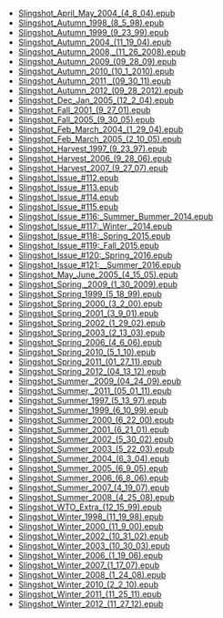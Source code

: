 <ul>
<li><a href="https://spookmango.github.io/e-slingshot/Slingshot_April_May_2004_(4_8_04).epub">Slingshot_April_May_2004_(4_8_04).epub</a></li>
<li><a href="https://spookmango.github.io/e-slingshot/Slingshot_Autumn_1998_(8_5_98).epub">Slingshot_Autumn_1998_(8_5_98).epub</a></li>
<li><a href="https://spookmango.github.io/e-slingshot/Slingshot_Autumn_1999_(9_23_99).epub">Slingshot_Autumn_1999_(9_23_99).epub</a></li>
<li><a href="https://spookmango.github.io/e-slingshot/Slingshot_Autumn_2004_(11_19_04).epub">Slingshot_Autumn_2004_(11_19_04).epub</a></li>
<li><a href="https://spookmango.github.io/e-slingshot/Slingshot_Autumn_2008,_(11_26_2008).epub">Slingshot_Autumn_2008,_(11_26_2008).epub</a></li>
<li><a href="https://spookmango.github.io/e-slingshot/Slingshot_Autumn_2009_(09_28_09).epub">Slingshot_Autumn_2009_(09_28_09).epub</a></li>
<li><a href="https://spookmango.github.io/e-slingshot/Slingshot_Autumn_2010_(10_1_2010).epub">Slingshot_Autumn_2010_(10_1_2010).epub</a></li>
<li><a href="https://spookmango.github.io/e-slingshot/Slingshot_Autumn_2011,_(09_30_11).epub">Slingshot_Autumn_2011,_(09_30_11).epub</a></li>
<li><a href="https://spookmango.github.io/e-slingshot/Slingshot_Autumn_2012_(09_28_2012).epub">Slingshot_Autumn_2012_(09_28_2012).epub</a></li>
<li><a href="https://spookmango.github.io/e-slingshot/Slingshot_Dec_Jan_2005_(12_2_04).epub">Slingshot_Dec_Jan_2005_(12_2_04).epub</a></li>
<li><a href="https://spookmango.github.io/e-slingshot/Slingshot_Fall_2001_(9_27_01).epub">Slingshot_Fall_2001_(9_27_01).epub</a></li>
<li><a href="https://spookmango.github.io/e-slingshot/Slingshot_Fall_2005_(9_30_05).epub">Slingshot_Fall_2005_(9_30_05).epub</a></li>
<li><a href="https://spookmango.github.io/e-slingshot/Slingshot_Feb_March_2004_(1_29_04).epub">Slingshot_Feb_March_2004_(1_29_04).epub</a></li>
<li><a href="https://spookmango.github.io/e-slingshot/Slingshot_Feb_March_2005_(2_10_05).epub">Slingshot_Feb_March_2005_(2_10_05).epub</a></li>
<li><a href="https://spookmango.github.io/e-slingshot/Slingshot_Harvest_1997_(9_23_97).epub">Slingshot_Harvest_1997_(9_23_97).epub</a></li>
<li><a href="https://spookmango.github.io/e-slingshot/Slingshot_Harvest_2006_(9_28_06).epub">Slingshot_Harvest_2006_(9_28_06).epub</a></li>
<li><a href="https://spookmango.github.io/e-slingshot/Slingshot_Harvest_2007_(9_27_07).epub">Slingshot_Harvest_2007_(9_27_07).epub</a></li>
<li><a href="https://spookmango.github.io/e-slingshot/Slingshot_Issue_#112.epub">Slingshot_Issue_#112.epub</a></li>
<li><a href="https://spookmango.github.io/e-slingshot/Slingshot_Issue_#113.epub">Slingshot_Issue_#113.epub</a></li>
<li><a href="https://spookmango.github.io/e-slingshot/Slingshot_Issue_#114.epub">Slingshot_Issue_#114.epub</a></li>
<li><a href="https://spookmango.github.io/e-slingshot/Slingshot_Issue_#115.epub">Slingshot_Issue_#115.epub</a></li>
<li><a href="https://spookmango.github.io/e-slingshot/Slingshot_Issue_#116:_Summer_Bummer_2014.epub">Slingshot_Issue_#116:_Summer_Bummer_2014.epub</a></li>
<li><a href="https://spookmango.github.io/e-slingshot/Slingshot_Issue_#117:_Winter,_2014.epub">Slingshot_Issue_#117:_Winter,_2014.epub</a></li>
<li><a href="https://spookmango.github.io/e-slingshot/Slingshot_Issue_#118:_Spring_2015.epub">Slingshot_Issue_#118:_Spring_2015.epub</a></li>
<li><a href="https://spookmango.github.io/e-slingshot/Slingshot_Issue_#119:_Fall_2015.epub">Slingshot_Issue_#119:_Fall_2015.epub</a></li>
<li><a href="https://spookmango.github.io/e-slingshot/Slingshot_Issue_#120:_Spring_2016.epub">Slingshot_Issue_#120:_Spring_2016.epub</a></li>
<li><a href="https://spookmango.github.io/e-slingshot/Slingshot_Issue_#121:__Summer_2016.epub">Slingshot_Issue_#121:__Summer_2016.epub</a></li>
<li><a href="https://spookmango.github.io/e-slingshot/Slingshot_May_June_2005_(4_15_05).epub">Slingshot_May_June_2005_(4_15_05).epub</a></li>
<li><a href="https://spookmango.github.io/e-slingshot/Slingshot_Spring,_2009_(1_30_2009).epub">Slingshot_Spring,_2009_(1_30_2009).epub</a></li>
<li><a href="https://spookmango.github.io/e-slingshot/Slingshot_Spring_1999_(5_18_99).epub">Slingshot_Spring_1999_(5_18_99).epub</a></li>
<li><a href="https://spookmango.github.io/e-slingshot/Slingshot_Spring_2000_(3_2_00).epub">Slingshot_Spring_2000_(3_2_00).epub</a></li>
<li><a href="https://spookmango.github.io/e-slingshot/Slingshot_Spring_2001_(3_9_01).epub">Slingshot_Spring_2001_(3_9_01).epub</a></li>
<li><a href="https://spookmango.github.io/e-slingshot/Slingshot_Spring_2002_(1_29_02).epub">Slingshot_Spring_2002_(1_29_02).epub</a></li>
<li><a href="https://spookmango.github.io/e-slingshot/Slingshot_Spring_2003_(2_13_03).epub">Slingshot_Spring_2003_(2_13_03).epub</a></li>
<li><a href="https://spookmango.github.io/e-slingshot/Slingshot_Spring_2006_(4_6_06).epub">Slingshot_Spring_2006_(4_6_06).epub</a></li>
<li><a href="https://spookmango.github.io/e-slingshot/Slingshot_Spring_2010_(5_1_10).epub">Slingshot_Spring_2010_(5_1_10).epub</a></li>
<li><a href="https://spookmango.github.io/e-slingshot/Slingshot_Spring_2011_(01_27_11).epub">Slingshot_Spring_2011_(01_27_11).epub</a></li>
<li><a href="https://spookmango.github.io/e-slingshot/Slingshot_Spring_2012_(04_13_12).epub">Slingshot_Spring_2012_(04_13_12).epub</a></li>
<li><a href="https://spookmango.github.io/e-slingshot/Slingshot_Summer,_2009_(04_24_09).epub">Slingshot_Summer,_2009_(04_24_09).epub</a></li>
<li><a href="https://spookmango.github.io/e-slingshot/Slingshot_Summer,_2011_(05_01_11).epub">Slingshot_Summer,_2011_(05_01_11).epub</a></li>
<li><a href="https://spookmango.github.io/e-slingshot/Slingshot_Summer_1997_(5_13_97).epub">Slingshot_Summer_1997_(5_13_97).epub</a></li>
<li><a href="https://spookmango.github.io/e-slingshot/Slingshot_Summer_1999_(6_10_99).epub">Slingshot_Summer_1999_(6_10_99).epub</a></li>
<li><a href="https://spookmango.github.io/e-slingshot/Slingshot_Summer_2000_(6_22_00).epub">Slingshot_Summer_2000_(6_22_00).epub</a></li>
<li><a href="https://spookmango.github.io/e-slingshot/Slingshot_Summer_2001_(6_21_01).epub">Slingshot_Summer_2001_(6_21_01).epub</a></li>
<li><a href="https://spookmango.github.io/e-slingshot/Slingshot_Summer_2002_(5_30_02).epub">Slingshot_Summer_2002_(5_30_02).epub</a></li>
<li><a href="https://spookmango.github.io/e-slingshot/Slingshot_Summer_2003_(5_22_03).epub">Slingshot_Summer_2003_(5_22_03).epub</a></li>
<li><a href="https://spookmango.github.io/e-slingshot/Slingshot_Summer_2004_(6_3_04).epub">Slingshot_Summer_2004_(6_3_04).epub</a></li>
<li><a href="https://spookmango.github.io/e-slingshot/Slingshot_Summer_2005_(6_9_05).epub">Slingshot_Summer_2005_(6_9_05).epub</a></li>
<li><a href="https://spookmango.github.io/e-slingshot/Slingshot_Summer_2006_(6_8_06).epub">Slingshot_Summer_2006_(6_8_06).epub</a></li>
<li><a href="https://spookmango.github.io/e-slingshot/Slingshot_Summer_2007_(4_19_07).epub">Slingshot_Summer_2007_(4_19_07).epub</a></li>
<li><a href="https://spookmango.github.io/e-slingshot/Slingshot_Summer_2008_(4_25_08).epub">Slingshot_Summer_2008_(4_25_08).epub</a></li>
<li><a href="https://spookmango.github.io/e-slingshot/Slingshot_WTO_Extra_(12_15_99).epub">Slingshot_WTO_Extra_(12_15_99).epub</a></li>
<li><a href="https://spookmango.github.io/e-slingshot/Slingshot_Winter_1998_(11_19_98).epub">Slingshot_Winter_1998_(11_19_98).epub</a></li>
<li><a href="https://spookmango.github.io/e-slingshot/Slingshot_Winter_2000_(11_9_00).epub">Slingshot_Winter_2000_(11_9_00).epub</a></li>
<li><a href="https://spookmango.github.io/e-slingshot/Slingshot_Winter_2002_(10_31_02).epub">Slingshot_Winter_2002_(10_31_02).epub</a></li>
<li><a href="https://spookmango.github.io/e-slingshot/Slingshot_Winter_2003_(10_30_03).epub">Slingshot_Winter_2003_(10_30_03).epub</a></li>
<li><a href="https://spookmango.github.io/e-slingshot/Slingshot_Winter_2006_(1_19_06).epub">Slingshot_Winter_2006_(1_19_06).epub</a></li>
<li><a href="https://spookmango.github.io/e-slingshot/Slingshot_Winter_2007_(1_17_07).epub">Slingshot_Winter_2007_(1_17_07).epub</a></li>
<li><a href="https://spookmango.github.io/e-slingshot/Slingshot_Winter_2008_(1_24_08).epub">Slingshot_Winter_2008_(1_24_08).epub</a></li>
<li><a href="https://spookmango.github.io/e-slingshot/Slingshot_Winter_2010_(2_2_10).epub">Slingshot_Winter_2010_(2_2_10).epub</a></li>
<li><a href="https://spookmango.github.io/e-slingshot/Slingshot_Winter_2011_(11_25_11).epub">Slingshot_Winter_2011_(11_25_11).epub</a></li>
<li><a href="https://spookmango.github.io/e-slingshot/Slingshot_Winter_2012_(11_27_12).epub">Slingshot_Winter_2012_(11_27_12).epub</a></li>
</ul>
